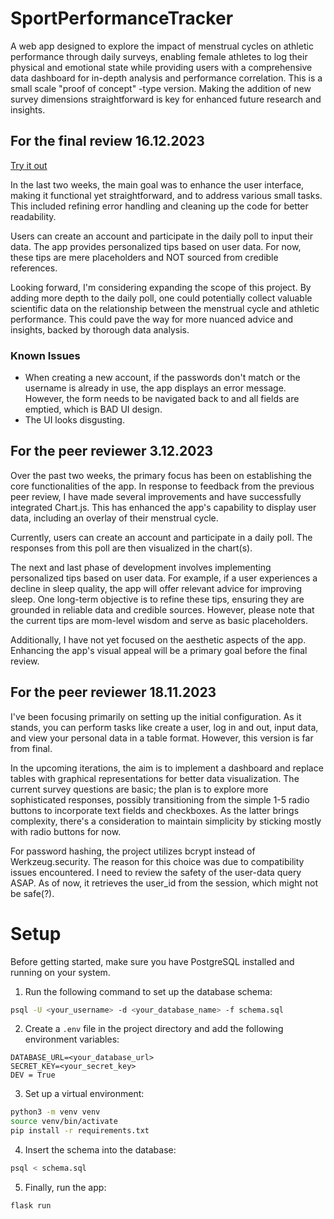 # SportPerformanceTracker

A web app designed to explore the impact of menstrual cycles on athletic performance through daily surveys, enabling female athletes to log their physical and emotional state while providing users with a comprehensive data dashboard for in-depth analysis and performance correlation.
This is a small scale "proof of concept" -type version. Making the addition of new survey dimensions straightforward is key for enhanced future research and insights.

## For the final review 16.12.2023

[Try it out](https://sportperformancetracker.fly.dev)

In the last two weeks, the main goal was to enhance the user interface, making it functional yet straightforward, and to address various small tasks. This included refining error handling and cleaning up the code for better readability.

Users can create an account and participate in the daily poll to input their data. The app provides personalized tips based on user data. For now, these tips are mere placeholders and NOT sourced from credible references.

Looking forward, I'm considering expanding the scope of this project. By adding more depth to the daily poll, one could potentially collect valuable scientific data on the relationship between the menstrual cycle and athletic performance. This could pave the way for more nuanced advice and insights, backed by thorough data analysis.

### Known Issues

- When creating a new account, if the passwords don't match or the username is already in use, the app displays an error message. However, the form needs to be navigated back to and all fields are emptied, which is BAD UI design.
- The UI looks disgusting.

## For the peer reviewer 3.12.2023

Over the past two weeks, the primary focus has been on establishing the core functionalities of the app. In response to feedback from the previous peer review, I have made several improvements and have successfully integrated Chart.js. This has enhanced the app's capability to display user data, including an overlay of their menstrual cycle.

Currently, users can create an account and participate in a daily poll. The responses from this poll are then visualized in the chart(s).

The next and last phase of development involves implementing personalized tips based on user data. For example, if a user experiences a decline in sleep quality, the app will offer relevant advice for improving sleep. One long-term objective is to refine these tips, ensuring they are grounded in reliable data and credible sources. However, please note that the current tips are mom-level wisdom and serve as basic placeholders.

Additionally, I have not yet focused on the aesthetic aspects of the app. Enhancing the app's visual appeal will be a primary goal before the final review.

## For the peer reviewer 18.11.2023

I've been focusing primarily on setting up the initial configuration. As it stands, you can perform tasks like create a user, log in and out, input data, and view your personal data in a table format. However, this version is far from final.

In the upcoming iterations, the aim is to implement a dashboard and replace tables with graphical representations for better data visualization. The current survey questions are basic; the plan is to explore more sophisticated responses, possibly transitioning from the simple 1-5 radio buttons to incorporate text fields and checkboxes. As the latter brings complexity, there's a consideration to maintain simplicity by sticking mostly with radio buttons for now.

For password hashing, the project utilizes bcrypt instead of Werkzeug.security. The reason for this choice was due to compatibility issues encountered. I need to review the safety of the user-data query ASAP. As of now, it retrieves the user_id from the session, which might not be safe(?).

# Setup

Before getting started, make sure you have PostgreSQL installed and running on your system.

1. Run the following command to set up the database schema:

```bash
psql -U <your_username> -d <your_database_name> -f schema.sql
```

2. Create a `.env` file in the project directory and add the following environment variables:

```plaintext
DATABASE_URL=<your_database_url>
SECRET_KEY=<your_secret_key>
DEV = True
```

3. Set up a virtual environment:

```bash
python3 -m venv venv
source venv/bin/activate
pip install -r requirements.txt
```

4. Insert the schema into the database:

```bash
psql < schema.sql
```

5. Finally, run the app:

```bash
flask run
```
